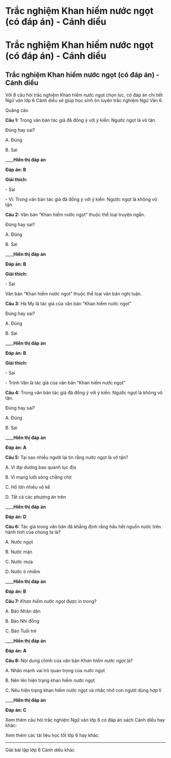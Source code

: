 # Trắc nghiệm Khan hiếm nước ngọt (có đáp án) - Cánh diều

# Trắc nghiệm Khan hiếm nước ngọt (có đáp án) - Cánh diều

## Trắc nghiệm Khan hiếm nước ngọt (có đáp án) - Cánh diều

Với 8 câu hỏi trắc nghiệm Khan hiếm nước ngọt chọn lọc, có đáp án chi tiết Ngữ văn lớp 6 Cánh diều sẽ giúp học sinh ôn luyện trắc nghiệm Ngữ Văn 6.

Quảng cáo

**Câu 1:** Trong văn bản tác giả đã đồng ý với ý kiến: Ngước ngọt là vô tận.

Đúng hay sai?

A. Đúng

B. Sai

____**Hiển thị đáp án**

**Đáp án: B**

**Giải thích:**

\- Sai

\- Vì: Trong văn bản tác giả đã đồng ý với ý kiến: Ngước ngọt là không vô tận.

**Câu 2:** Văn bản “Khan hiếm nước ngọt” thuộc thể loại truyện ngắn.

Đúng hay sai?

A. Đúng

B. Sai

____**Hiển thị đáp án**

**Đáp án: B**

**Giải thích:**

\- Sai

Văn bản “Khan hiếm nước ngọt” thuộc thể loại văn bản nghị luận.

**Câu 3:** Hà My là tác giả của văn bản “Khan hiếm nước ngọt”

Đúng hay sai?

A. Đúng

B. Sai

____**Hiển thị đáp án**

**Đáp án: B**

**Giải thích:**

\- Sai

\- Trịnh Văn là tác giả của văn bản “Khan hiếm nước ngọt”

**Câu 4:** Trong văn bản tác giả đã đồng ý với ý kiến: Ngước ngọt là không vô tận.

Đúng hay sai?

A. Đúng

B. Sai

____**Hiển thị đáp án**

**Đáp án: A**

**Câu 5:** Tại sao nhiều người lại tin rằng nước ngọt là vô tận?

A. Vì đại dương bao quanh lục địa

B. Vì mạng lưới sông chằng chịt

C. Hồ lớn nhiều vô kể

D. Tất cả các phương án trên

____**Hiển thị đáp án**

**Đáp án: D**

**Câu 6:** Tác giả trong văn bản đã khẳng định rằng hầu hết nguồn nước trên hành tinh của chúng ta là?

A. Nước ngọt

B. Nước mặn

C. Nước mưa

D. Nước ô nhiễm

____**Hiển thị đáp án**

**Đáp án: B**

**Câu 7:** _Khan hiếm nước ngọt_ được in trong?

A. Báo Nhân dân

B. Báo Nhi đồng

C. Báo Tuổi trẻ

____**Hiển thị đáp án**

**Đáp án: A**

**Câu 8:** Nội dung chính của văn bản _Khan hiếm nước ngọt_ là?

A. Nhân mạnh vai trò quan trọng của nước ngọt

B. Nên lên hiện trạng khan hiếm nước ngọt

C. Nêu hiện trạng khan hiếm nước ngọt và nhắc nhở con người dùng hợp lí

____**Hiển thị đáp án**

**Đáp án: C**

Xem thêm câu hỏi trắc nghiệm Ngữ văn lớp 6 có đáp án sách Cánh diều hay khác:

Xem thêm các tài liệu học tốt lớp 6 hay khác:

* * *

Giải bài tập lớp 6 Cánh diều khác
